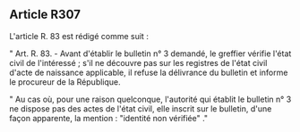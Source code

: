 Article R307
----
L'article R. 83 est rédigé comme suit :

" Art. R. 83. - Avant d'établir le bulletin n° 3 demandé, le greffier vérifie
l'état civil de l'intéressé ; s'il ne découvre pas sur les registres de l'état
civil d'acte de naissance applicable, il refuse la délivrance du bulletin et
informe le procureur de la République.

" Au cas où, pour une raison quelconque, l'autorité qui établit le bulletin n° 3
ne dispose pas des actes de l'état civil, elle inscrit sur le bulletin, d'une
façon apparente, la mention : "identité non vérifiée" ."
